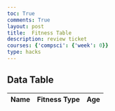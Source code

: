 ```yaml
---
toc: True
comments: True
layout: post
title:  Fitness Table
description: review ticket
courses: {'compsci': {'week': 0}}
type: hacks
---
```

<html lang="en">
<head>
    <meta charset="UTF-8">
    <meta name="viewport" content="width=device-width, initial-scale=1.0">
    <title>Data Table</title>
    <style>
        /* CSS styles for the table */
    </style>
</head>
<body>
    <h2> Data Table</h2>
    <table id="fitnessTable">
        <thead>
            <tr>
                <th>Name</th>
                <th>Fitness Type</th>
                <th>Age</th>
            </tr>
        </thead>
        <tbody>
            <!-- Data will be populated here -->
        </tbody>
    </table>

<script>
        // Retrieve user's data from localStorage
        const username = localStorage.getItem("username");

        // Example data, you would typically retrieve this from a server or other source
        const userData = [
            { name: "John Doe", fitnessType: "Cardio", age: 35 },
            { name: "Jane Smith", fitnessType: "Strength", age: 28 },
            { name: "toby", fitnessType: "Flexibility", age: 15 } // Using the username obtained from localStorage
        ];

        // Populate the table with user's data
        const tableBody = document.querySelector("#fitnessTable tbody");
        userData.forEach(user => {
            const row = document.createElement("tr");
            row.innerHTML = `
                <td>${user.name}</td>
                <td>${user.fitnessType}</td>
                <td>${user.age}</td>
            `;
            tableBody.appendChild(row);
        });
    </script>
</body>
</html>
